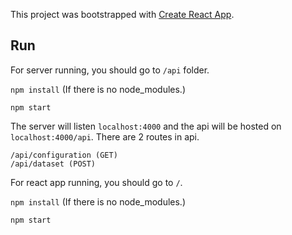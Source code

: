 This project was bootstrapped with [Create React App](https://github.com/facebookincubator/create-react-app).

## Run

For server running, you should go to `/api` folder.

```npm install```
(If there is no node_modules.)

```npm start```

The server will listen `localhost:4000` and the api will be hosted on `localhost:4000/api`.
There are 2 routes in api.

```
/api/configuration (GET)
/api/dataset (POST)
```

For react app running, you should go to `/`.

```npm install```
(If there is no node_modules.)
```
npm start
```
